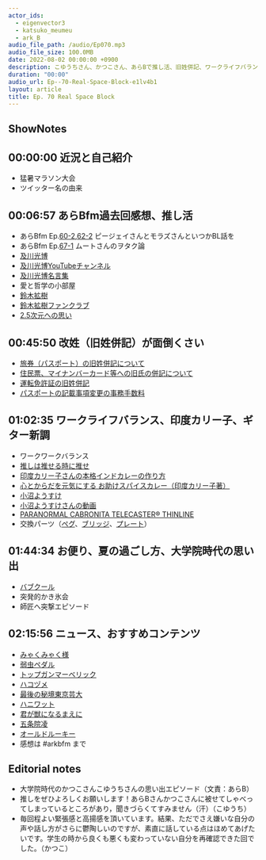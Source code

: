 ```yaml
---
actor_ids:
  - eigenvector3
  - katsuko_meumeu
  - ark_B
audio_file_path: /audio/Ep070.mp3
audio_file_size: 100.0MB
date: 2022-08-02 00:00:00 +0900
description: こゆうちさん、かつこさん、あらBで推し活、旧姓併記、ワークライフバランス、ギター新調、大学院時代の思い出、弱虫ペダル、ハニワット、五条院凌などについて話しました。
duration: "00:00"
audio_url: Ep--70-Real-Space-Block-e1lv4b1
layout: article
title: Ep. 70 Real Space Block
---
```

## ShowNotes

## 00:00:00 近況と自己紹介

* 猛暑マラソン大会
* ツイッター名の由来

## 00:06:57 あらBfm過去回感想、推し活

* あらBfm Ep.[60-2](https://is.gd/vOdgPn),[62-2](https://is.gd/hEkMfH) ピージェイさんとモラズさんといつかBL話を
* あらBfm Ep.[67-1](https://is.gd/3pQdn4) ムートさんのヲタク論
* [及川光博](https://www.oikawa-mitsuhiro.com/)
* [及川光博YouTubeチャンネル](https://is.gd/Up6UW1)
* [及川光博名言集](https://amzn.to/3P4vPo5)
* 愛と哲学の小部屋
* [鈴木拡樹](https://natalie.mu/eiga/artist/61580)
* [鈴木拡樹ファンクラブ](https://suzuki-hiroki.jp/)
* [2.5次元への思い](https://is.gd/Fc1jq6)

## 00:45:50 改姓（旧姓併記）が面倒くさい

* [旅券（パスポート）の旧姓併記について](https://is.gd/vF5CdW)
* [住民票、マイナンバーカード等への旧氏の併記について](https://is.gd/OcEwoJ)
* [運転免許証の旧姓併記](https://is.gd/CNgLct)
* [パスポートの記載事項変更の事務手数料](https://is.gd/UJJTkm)

## 01:02:35 ワークライフバランス、印度カリー子、ギター新調

* ワークワークバランス
* [推しは推せる時に推せ](https://is.gd/paoQGr)
* [印度カリー子さんの本格インドカレーの作り方](https://is.gd/Nb5G15)
* [心とからだを元気にする お助けスパイスカレー（印度カリー子著）](https://amzn.to/3vuZWOy)
* [小沼ようすけ](http://www.yosukeonuma.com/)
* [小沼ようすけさんの動画](https://is.gd/3NMYDF)
* [PARANORMAL CABRONITA TELECASTER® THINLINE](https://is.gd/yFvXyE)
* 交換パーツ（[ペグ](https://is.gd/PYgwPC)、[ブリッジ](https://is.gd/oNjBav)、[プレート](https://is.gd/ms7dzq)）

## 01:44:34 お便り、夏の過ごし方、大学院時代の思い出

* [バブクール](https://is.gd/ieCZDH)
* 突発的かき氷会
* 師匠へ突撃エピソード

## 02:15:56 ニュース、おすすめコンテンツ

* [みゃくみゃく様](https://is.gd/tWHkMh)
* [弱虫ペダル](https://amzn.to/3zMgh3z)
* [トップガンマーベリック](https://topgunmovie.jp/)
* [ハコヅメ](https://amzn.to/3oLeaqt)
* [最後の秘境東京芸大](https://amzn.to/3BCfUKB)
* [ハニワット](https://amzn.to/3OQkzvp)
* [君が獣になるまえに](https://amzn.to/3BB7hQf)
* [五条院凌](https://www.youtube.com/c/REOPianoChannel)
* [オールドルーキー](https://www.tbs.co.jp/OLDROOKIE_tbs/)
* 感想は #arkbfm まで

## Editorial notes

* 大学院時代のかつこさんこゆうちさんの思い出エピソード（文責：あらB）
* 推しをぜひよろしくお願いします！あらBさんかつこさんに被せてしゃべってしまっているところがあり，聞きづらくてすみません（汗）（こゆうち）
* 毎回程よい緊張感と高揚感を頂いています。結果、ただでさえ嫌いな自分の声や話し方がさらに鬱陶しいのですが、素直に話している点はほめてあげたいです。学生の時から良くも悪くも変わっていない自分を再確認できた回でした。（かつこ）